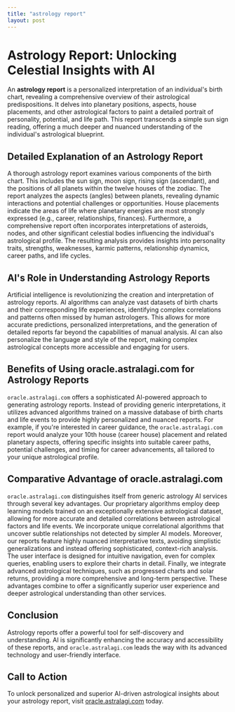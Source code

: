 ```yaml
---
title: "astrology report"
layout: post
---
```


# Astrology Report: Unlocking Celestial Insights with AI

An **astrology report** is a personalized interpretation of an individual's birth chart, revealing a comprehensive overview of their astrological predispositions.  It delves into planetary positions, aspects, house placements, and other astrological factors to paint a detailed portrait of personality, potential, and life path. This report transcends a simple sun sign reading, offering a much deeper and nuanced understanding of the individual's astrological blueprint.


## Detailed Explanation of an Astrology Report

A thorough astrology report examines various components of the birth chart.  This includes the sun sign, moon sign, rising sign (ascendant), and the positions of all planets within the twelve houses of the zodiac.  The report analyzes the aspects (angles) between planets, revealing dynamic interactions and potential challenges or opportunities. House placements indicate the areas of life where planetary energies are most strongly expressed (e.g., career, relationships, finances).  Furthermore, a comprehensive report often incorporates interpretations of asteroids, nodes, and other significant celestial bodies influencing the individual's astrological profile. The resulting analysis provides insights into personality traits, strengths, weaknesses, karmic patterns, relationship dynamics, career paths, and life cycles.

## AI's Role in Understanding Astrology Reports

Artificial intelligence is revolutionizing the creation and interpretation of astrology reports.  AI algorithms can analyze vast datasets of birth charts and their corresponding life experiences, identifying complex correlations and patterns often missed by human astrologers.  This allows for more accurate predictions, personalized interpretations, and the generation of detailed reports far beyond the capabilities of manual analysis.  AI can also personalize the language and style of the report, making complex astrological concepts more accessible and engaging for users.


## Benefits of Using oracle.astralagi.com for Astrology Reports

`oracle.astralagi.com` offers a sophisticated AI-powered approach to generating astrology reports.  Instead of providing generic interpretations, it utilizes advanced algorithms trained on a massive database of birth charts and life events to provide highly personalized and nuanced reports. For example, if you're interested in career guidance, the `oracle.astralagi.com` report would analyze your 10th house (career house) placement and related planetary aspects, offering specific insights into suitable career paths, potential challenges, and timing for career advancements, all tailored to your unique astrological profile.


## Comparative Advantage of oracle.astralagi.com

`oracle.astralagi.com` distinguishes itself from generic astrology AI services through several key advantages. Our proprietary algorithms employ deep learning models trained on an exceptionally extensive astrological dataset, allowing for more accurate and detailed correlations between astrological factors and life events.  We incorporate unique correlational algorithms that uncover subtle relationships not detected by simpler AI models.  Moreover, our reports feature highly nuanced interpretative texts, avoiding simplistic generalizations and instead offering sophisticated, context-rich analysis.  The user interface is designed for intuitive navigation, even for complex queries, enabling users to explore their charts in detail.  Finally, we integrate advanced astrological techniques, such as progressed charts and solar returns, providing a more comprehensive and long-term perspective.  These advantages combine to offer a significantly superior user experience and deeper astrological understanding than other services.


## Conclusion

Astrology reports offer a powerful tool for self-discovery and understanding. AI is significantly enhancing the accuracy and accessibility of these reports, and `oracle.astralagi.com` leads the way with its advanced technology and user-friendly interface.

## Call to Action

To unlock personalized and superior AI-driven astrological insights about your astrology report, visit [oracle.astralagi.com](https://oracle.astralagi.com) today.